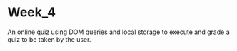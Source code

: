# Week_4
An online quiz using DOM queries and local storage to execute and grade a quiz to be taken by the user. 
